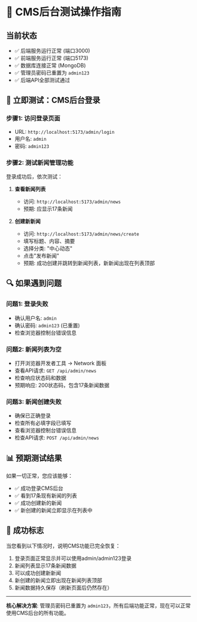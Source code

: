 # 🎯 CMS后台测试操作指南

## 当前状态

- ✅ 后端服务运行正常 (端口3000)
- ✅ 前端服务运行正常 (端口5173)
- ✅ 数据库连接正常 (MongoDB)
- ✅ 管理员密码已重置为 `admin123`
- ✅ 后端API全部测试通过

## 🔐 立即测试：CMS后台登录

### 步骤1: 访问登录页面

- URL: `http://localhost:5173/admin/login`
- 用户名: `admin`
- 密码: `admin123`

### 步骤2: 测试新闻管理功能

登录成功后，依次测试：

1. **查看新闻列表**

   - 访问: `http://localhost:5173/admin/news`
   - 预期: 应显示17条新闻

2. **创建新新闻**
   - 访问: `http://localhost:5173/admin/news/create`
   - 填写标题、内容、摘要
   - 选择分类: "中心动态"
   - 点击"发布新闻"
   - 预期: 成功创建并跳转到新闻列表，新新闻出现在列表顶部

## 🔍 如果遇到问题

### 问题1: 登录失败

- 确认用户名: `admin`
- 确认密码: `admin123` (已重置)
- 检查浏览器控制台错误信息

### 问题2: 新闻列表为空

- 打开浏览器开发者工具 → Network 面板
- 查看API请求: `GET /api/admin/news`
- 检查响应状态码和数据
- 预期响应: 200状态码，包含17条新闻数据

### 问题3: 新闻创建失败

- 确保已正确登录
- 检查所有必填字段已填写
- 查看浏览器控制台错误信息
- 检查API请求: `POST /api/admin/news`

## 📊 预期测试结果

如果一切正常，您应该能够：

- ✅ 成功登录CMS后台
- ✅ 看到17条现有新闻的列表
- ✅ 成功创建新的新闻
- ✅ 新创建的新闻立即显示在列表中

## 🎉 成功标志

当您看到以下情况时，说明CMS功能已完全恢复：

1. 登录页面正常显示并可以使用admin/admin123登录
2. 新闻列表显示17条新闻数据
3. 可以成功创建新新闻
4. 新创建的新闻立即出现在新闻列表顶部
5. 新闻数据持久保存（刷新页面后仍然存在）

---

**核心解决方案**: 管理员密码已重置为 `admin123`，所有后端功能正常，现在可以正常使用CMS后台的所有功能。
